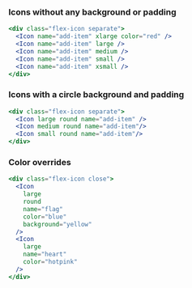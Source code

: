 ### Icons without any background or padding
```jsx
<div class="flex-icon separate">
  <Icon name="add-item" xlarge color="red" />
  <Icon name="add-item" large />
  <Icon name="add-item" medium />
  <Icon name="add-item" small />
  <Icon name="add-item" xsmall />
</div>
```

### Icons with a circle background and padding
```jsx
<div class="flex-icon separate">
  <Icon large round name="add-item" />
  <Icon medium round name="add-item"/>
  <Icon small round name="add-item"/>
</div>
```

### Color overrides
```jsx
<div class="flex-icon close">
  <Icon
    large
    round
    name="flag"
    color="blue"
    background="yellow"
  />
  <Icon
    large
    name="heart"
    color="hotpink"
  />
</div>
```
